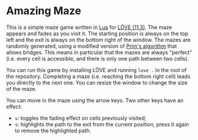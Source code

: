 # Amazing Maze

This is a simple maze game written in [Lua](https://www.lua.org/about.html) for
[LÖVE (11.3)](http://love2d.org/).  The maze appears and fades as you visit it.
The starting position is always on the top left and the exit is always on the
bottom right of the window.  The mazes are randomly generated, using a modified
version of [Prim's algorithm](https://en.wikipedia.org/wiki/Prim%27s_algorithm)
that allows bridges.  This means in particular that the mazes are always
"perfect" (i.e. every cell is accessible, and there is only one path between
two cells).

You can run this game by installing LÖVE and running `love .` in the root of
the repository.  Completing a maze (i.e. reaching the bottom right cell) leads
you directly to the next one.  You can resize the window to change the size of
the maze.

You can move in the maze using the arrow keys.  Two other keys have an effect:

- `v`: toggles the fading effect on cells previously visited;
- `s`: highlights the path to the exit from the current position, press it
  again to remove the highlighted path.
